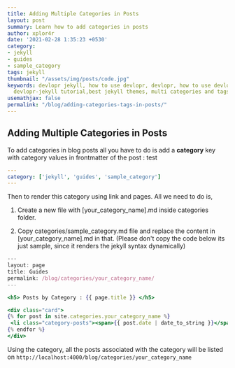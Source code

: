 ```yaml
---
title: Adding Multiple Categories in Posts
layout: post
summary: Learn how to add categories in posts
author: xplor4r
date: '2021-02-28 1:35:23 +0530'
category:
- jekyll
- guides
- sample_category
tags: jekyll
thumbnail: "/assets/img/posts/code.jpg"
keywords: devlopr jekyll, how to use devlopr, devlopr, how to use devlopr-jekyll,
  devlopr-jekyll tutorial,best jekyll themes, multi categories and tags
usemathjax: false
permalink: "/blog/adding-categories-tags-in-posts/"
---
```


## Adding Multiple Categories in Posts

To add categories in blog posts all you have to do is add a **category** key with category values in frontmatter of the post : test

```yml
---
category: ['jekyll', 'guides', 'sample_category']
---
```

Then to render this category using link and pages. All we need to do is,

1. Create a new file with [your_category_name].md inside categories folder.

2. Copy categories/sample_category.md file and replace the content in [your_category_name].md in that. (Please don't copy the code below its just sample, since it renders the jekyll syntax dynamically)

```jsx
---
layout: page
title: Guides
permalink: /blog/categories/your_category_name/
---

<h5> Posts by Category : {{ page.title }} </h5>

<div class="card">
{% for post in site.categories.your_category_name %}
 <li class="category-posts"><span>{{ post.date | date_to_string }}</span> &nbsp; <a href="{{ post.url }}">{{ post.title }}</a></li>
{% endfor %}
</div>
```

Using the category, all the posts associated with the category will be listed on
`http://localhost:4000/blog/categories/your_category_name`
